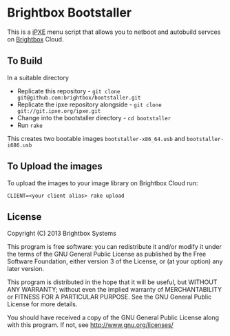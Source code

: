 # Brightbox Bootstaller

This is a [iPXE](http://ipxe.org/) menu script that allows you to netboot and autobuild servces on [Brightbox](http://brightbox.com/) Cloud.

## To Build

In a suitable directory

* Replicate this repository - `git clone git@github.com:brightbox/bootstaller.git`
* Replicate the ipxe repository alongside - `git clone git://git.ipxe.org/ipxe.git`
* Change into the bootstaller directory - `cd bootstaller`
* Run `rake`

This creates two bootable images `bootstaller-x86_64.usb` and `bootstaller-i686.usb`

## To Upload the images

To upload the images to your image library on Brightbox Cloud run:

`CLIENT=<your client alias> rake upload`

## License

Copyright (C) 2013 Brightbox Systems 

This program is free software: you can redistribute it and/or modify
it under the terms of the GNU General Public License as published by
the Free Software Foundation, either version 3 of the License, or
(at your option) any later version.

This program is distributed in the hope that it will be useful,
but WITHOUT ANY WARRANTY; without even the implied warranty of
MERCHANTABILITY or FITNESS FOR A PARTICULAR PURPOSE.  See the
GNU General Public License for more details.

You should have received a copy of the GNU General Public License
along with this program.  If not, see <http://www.gnu.org/licenses/>
